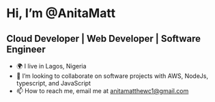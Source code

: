 # Hi, I’m @AnitaMatt
## Cloud Developer | Web Developer | Software Engineer
- 🌍 I live in Lagos, Nigeria
- 💞️ I’m looking to collaborate on software projects with AWS, NodeJs, typescript, and JavaScript
- 📫 How to reach me, email me at [anitamatthewc1@gmail.com](mailto:anitamatthewc1@gmail.com)

<!---
AnitaMatt/AnitaMatt is a ✨ special ✨ repository because its `README.md` (this file) appears on your GitHub profile.
You can click the Preview link to take a look at your changes.
--->
